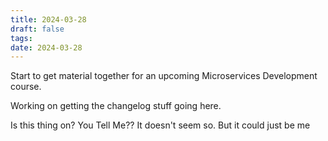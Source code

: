 ```yaml
---
title: 2024-03-28
draft: false
tags: 
date: 2024-03-28
---
```

Start to get material together for an upcoming Microservices Development course.

Working on getting the changelog stuff going here. 

Is this thing on? You Tell Me??
It doesn't seem so. But it could just be me



